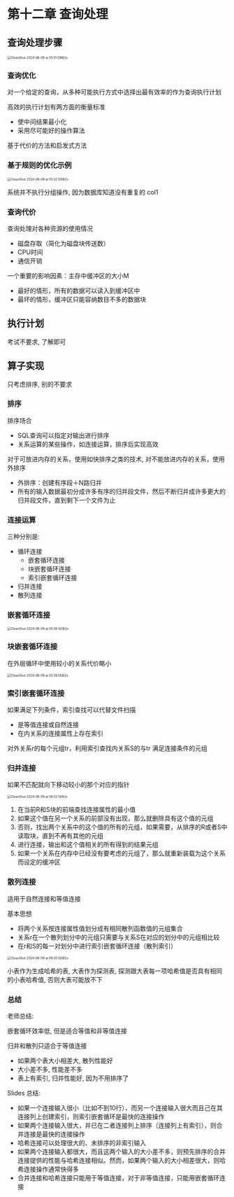 # 第十二章 查询处理

## 查询处理步骤

<img src="./12.查询处理.assets/CleanShot 2024-06-09 at 05.51.09@2x.png" alt="CleanShot 2024-06-09 at 05.51.09@2x" style="zoom:50%;" />

### 查询优化

对一个给定的查询，从多种可能执行方式中选择出最有效率的作为查询执行计划

高效的执行计划有两方面的衡量标准

* 使中间结果最小化
* 采用尽可能好的操作算法

基于代价的方法和启发式方法

### 基于规则的优化示例

<img src="./12.查询处理.assets/CleanShot 2024-06-09 at 05.52.50@2x.png" alt="CleanShot 2024-06-09 at 05.52.50@2x" style="zoom:50%;" />

系统并不执行分组操作, 因为数据库知道没有重复的 col1

### 查询代价

查询处理对各种资源的使用情况

* 磁盘存取（简化为磁盘块传送数）
* CPU时间
* 通信开销

一个重要的影响因素：主存中缓冲区的大小M

* 最好的情形，所有的数据可以读入到缓冲区中
* 最坏的情形，缓冲区只能容纳数目不多的数据块

## 执行计划

考试不要求, 了解即可

## 算子实现

只考虑排序, 别的不要求

### 排序

排序场合

- SQL查询可以指定对输出进行排序
- 关系运算的某些操作，如连接运算，排序后实现高效

对于可放进内存的关系，使用如快排序之类的技术, 对不能放进内存的关系，使用外排序

- 外排序：创建有序段＋N路归并
- 所有的输入数据最初分成许多有序的归并段文件，然后不断归并成许多更大的归并段文件，直到剩下一个文件为止

### 连接运算

三种分别是:

- 循环连接
  - 嵌套循环连接
  - 块嵌套循环连接
  - 索引嵌套循环连接
- 归并连接
- 散列连接

### 嵌套循环连接

<img src="./12.查询处理.assets/CleanShot 2024-06-09 at 05.59.42@2x.png" alt="CleanShot 2024-06-09 at 05.59.42@2x" style="zoom:50%;" />

### 块嵌套循环连接

在外层循环中使用较小的关系代价略小

<img src="./12.查询处理.assets/CleanShot 2024-06-09 at 05.59.55@2x.png" alt="CleanShot 2024-06-09 at 05.59.55@2x" style="zoom:50%;" />

### 索引嵌套循环连接

如果满足下列条件，索引查找可以代替文件扫描

* 是等值连接或自然连接
* 在内关系的连接属性上存在索引

对外关系r的每个元组tr，利用索引查找内关系S的与tr 满足连接条件的元组

### 归并连接

如果不匹配就向下移动较小的那个对应的指针

<img src="./12.查询处理.assets/CleanShot 2024-06-09 at 06.03.14@2x.png" alt="CleanShot 2024-06-09 at 06.03.14@2x" style="zoom:50%;" />

1. 在当前R和S块的前端查找连接属性的最小值
2. 如果这个值在另一个关系的前部没有出现，那么就删除具有这个值的元组
3. 否则，找出两个关系中的这个值的所有的元组，如果需要，从排序的R或者S中读取块，直到不再有其他的元组
4. 进行连接，输出和这个值相关的所有得到的结果元组
5. 如果一个关系在内存中已经没有要考虑的元组了，那么就重新装载为这个关系而设定的缓冲区

### 散列连接

适用于自然连接和等值连接

基本思想

* 将两个关系按连接属性值划分成有相同散列函数值的元组集合
* 关系r在一个散列划分中的元组只需要与关系S在对应的划分中的元组相比较
* 在r和S的每一对划分中进行索引嵌套循环连接（散列索引）

<img src="./12.查询处理.assets/CleanShot 2024-06-09 at 06.05.00@2x.png" alt="CleanShot 2024-06-09 at 06.05.00@2x" style="zoom:50%;" />

小表作为生成哈希的表, 大表作为探测表, 探测跟大表每一项哈希值是否具有相同的小表哈希值, 否则大表可能放不下

### 总结

老师总结:

嵌套循环效率低, 但是适合等值和非等值连接

归并和散列只适合于等值连接

* 如果两个表大小相差大, 散列性能好
* 大小差不多, 性能差不多
* 表上有索引, 归并性能好, 因为不用排序了

Slides 总结:

- 如果一个连接输入很小（比如不到10行），而另一个连接输入很大而且己在其连接列上创建索引，则索引嵌套循环是最快的连接操作
- 如果两个连接输入很大，并已在二者连接列上排序（连接列上有索引），则合并连接是最快的连接操作
- 哈希连接可以处理很大的、未排序的非索引输入
- 如果两个连接输入都很大，而且这两个输入的大小差不多，则预先排序的合并连接提供的性能与哈希连接相似。然而，如果两个输入的大小相差很大，则哈希连接操作通常快得多
- 合并连接和哈希连接只能用于等值连接，对于非等值连接，只能用嵌套循环连接